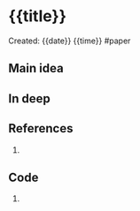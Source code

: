 # {{title}}
Created: {{date}} {{time}}
#paper
## Main idea

## In deep

## References
1. 

## Code
1. 
